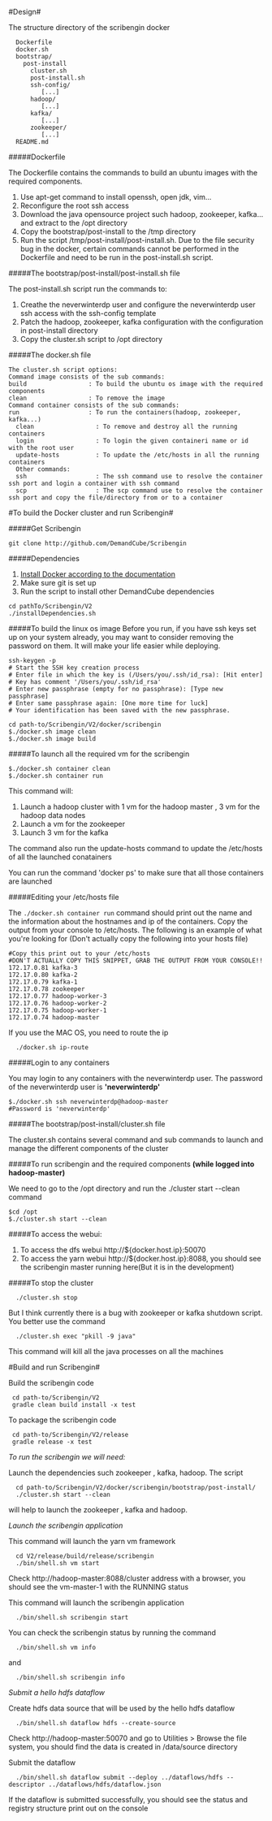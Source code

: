 #Design#

The structure directory of the scribengin docker

````
  Dockerfile 
  docker.sh
  bootstrap/
    post-install
      cluster.sh      
      post-install.sh 
      ssh-config/
         [...]
      hadoop/     
         [...]
      kafka/           
         [...]
      zookeeper/
         [...]
  README.md 
````

#####Dockerfile

The Dockerfile contains the commands to build an ubuntu images with the required components.

1. Use apt-get command to install  openssh, open jdk, vim... 
2. Reconfigure the root ssh access
3. Download the java opensource project such hadoop, zookeeper, kafka... and extract to the /opt directory
4. Copy the bootstrap/post-install to the /tmp directory
5. Run the script /tmp/post-install/post-install.sh. Due to the file security bug in the docker, certain commands cannot be performed in the Dockerfile and need to be run in the post-install.sh script.

#####The bootstrap/post-install/post-install.sh file

The post-install.sh script run the commands to:

1. Creathe the neverwinterdp user and configure the neverwinterdp user ssh access with the ssh-config template
2. Patch the hadoop, zookeeper, kafka configuration with the configuration in post-install directory
3. Copy the cluster.sh script to /opt directory



#####The docker.sh file

````
The cluster.sh script options: 
Command image consists of the sub commands: 
build                 : To build the ubuntu os image with the required components
clean                 : To remove the image
Command container consists of the sub commands: 
run                   : To run the containers(hadoop, zookeeper, kafka...)
  clean                 : To remove and destroy all the running containers
  login                 : To login the given containeri name or id  with the root user
  update-hosts          : To update the /etc/hosts in all the running containers
  Other commands:
  ssh                   : The ssh command use to resolve the container ssh port and login a container with ssh command
  scp                   : The scp command use to resolve the container ssh port and copy the file/directory from or to a container
````

#To build the Docker cluster and run Scribengin#

#####Get Scribengin
```
git clone http://github.com/DemandCube/Scribengin
```

#####Dependencies
1. [Install Docker according to the documentation](https://docs.docker.com/installation/)
2. Make sure git is set up
3. Run the script to install other DemandCube dependencies
  
  ```
  cd pathTo/Scribengin/V2
  ./installDependencies.sh
  ```

#####To build the linux os image
Before you run, if you have ssh keys set up on your system already, you may want to consider removing the password on them.  It will make your life easier while deploying.
```
ssh-keygen -p
# Start the SSH key creation process
# Enter file in which the key is (/Users/you/.ssh/id_rsa): [Hit enter]
# Key has comment '/Users/you/.ssh/id_rsa'
# Enter new passphrase (empty for no passphrase): [Type new passphrase]
# Enter same passphrase again: [One more time for luck]
# Your identification has been saved with the new passphrase.
```

````
cd path-to/Scribengin/V2/docker/scribengin
$./docker.sh image clean
$./docker.sh image build
````

#####To launch all the required vm for the scribengin 

````
$./docker.sh container clean
$./docker.sh container run
````

This command will:

1. Launch a hadoop cluster with 1 vm for the hadoop master , 3 vm for the hadoop data nodes
2. Launch a vm for the zookeeper
3. Launch 3 vm for the kafka

The command also run the update-hosts command to update the /etc/hosts of all the launched conatainers

You can run the command 'docker ps' to make sure that all those containers are launched

#####Editing your /etc/hosts file

The ```./docker.sh container run``` command should print out the name and the information about the hostnames and ip of the containers. Copy the output from your console to /etc/hosts.  The following is an example of what you're looking for (Don't actually copy the following into your hosts file)
````
#Copy this print out to your /etc/hosts
#DON'T ACTUALLY COPY THIS SNIPPET, GRAB THE OUTPUT FROM YOUR CONSOLE!!
172.17.0.81 kafka-3
172.17.0.80 kafka-2
172.17.0.79 kafka-1
172.17.0.78 zookeeper
172.17.0.77 hadoop-worker-3
172.17.0.76 hadoop-worker-2
172.17.0.75 hadoop-worker-1
172.17.0.74 hadoop-master
````

If you use the MAC OS, you need to route the ip
````
  ./docker.sh ip-route
````

#####Login to any containers

You may login to any containers with the neverwinterdp user. The password of the neverwinterdp user is **'neverwinterdp'**

````
$./docker.sh ssh neverwinterdp@hadoop-master
#Password is 'neverwinterdp'
````

#####The bootstrap/post-install/cluster.sh file

The cluster.sh contains several command and sub commands to launch and manage the different components of the cluster

#####To run scribengin and the required components **(while logged into hadoop-master)**

We need to go to the /opt directory and run the ./cluster start --clean command

````
$cd /opt
$./cluster.sh start --clean
````

#####To access the webui:

1. To access the dfs webui http://${docker.host.ip}:50070
1. To access the yarn webui http://${docker.host.ip}:8088, you should see the scribengin master running here(But it is in the development)

#####To stop the cluster

````
  ./cluster.sh stop
````

But I think currently there is a bug with zookeeper or kafka shutdown script. You better use the command
````
  ./cluster.sh exec "pkill -9 java"
````
This command will kill all the java processes on all the  machines


#Build and run Scribengin#

Build the scribengin code

````
 cd path-to/Scribengin/V2
 gradle clean build install -x test
````

To package the scribengin code

````
 cd path-to/Scribengin/V2/release
 gradle release -x test
````

*To run the scribengin we will need:*

Launch the dependencies such zookeeper , kafka, hadoop. The script

````
  cd path-to/Scribengin/V2/docker/scribengin/bootstrap/post-install/
  ./cluster.sh start --clean
````

will help to launch the zookeeper , kafka and hadoop.

*Launch the scribengin application*

This command will launch the yarn vm framework

````
  cd V2/release/build/release/scribengin
  ./bin/shell.sh vm start
````

Check http://hadoop-master:8088/cluster address with a browser, you should see the vm-master-1  with the RUNNING status

This command will launch the scribengin application

````
  ./bin/shell.sh scribengin start
````

You can check the scribengin status by running the command 
````
  ./bin/shell.sh vm info
````
and 
````
  ./bin/shell.sh scribengin info
````


*Submit a hello hdfs dataflow*

Create hdfs data source that will be used by the hello hdfs dataflow

````
  ./bin/shell.sh dataflow hdfs --create-source
````

Check http://hadoop-master:50070 and go to Utilities > Browse the file system, you should find the data is created in /data/source directory

Submit the dataflow

````
  ./bin/shell.sh dataflow submit --deploy ../dataflows/hdfs --descriptor ../dataflows/hdfs/dataflow.json
````

If the dataflow is submitted successfully, you should see the status and registry structure print out on the console
